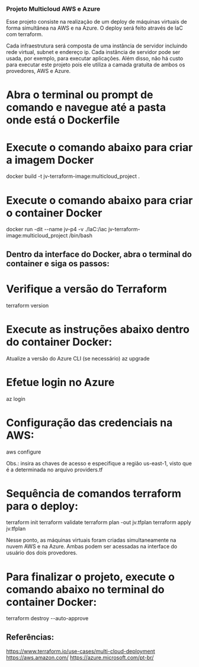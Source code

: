### Projeto Multicloud AWS e Azure

Esse projeto consiste na realização de um deploy de máquinas virtuais de forma simultânea na AWS e na Azure. O deploy será feito através de IaC com terraform.

Cada  infraestrutura  será  composta  de  uma  instância  de  servidor  incluindo  rede  virtual, subnet  e  endereço  ip.  Cada  instância  de  servidor  pode  ser  usada,  por  exemplo,  para  executar aplicações. 
Além disso, não há custo para executar este projeto pois ele utiliza a camada gratuita de ambos os provedores, AWS e Azure.

# Abra o terminal ou prompt de comando e navegue até a pasta onde está o Dockerfile

# Execute o comando abaixo para criar a imagem Docker
docker build -t jv-terraform-image:multicloud_project .

# Execute o comando abaixo para criar o container Docker
docker run -dit --name jv-p4 -v ./IaC:/iac jv-terraform-image:multicloud_project /bin/bash

## Dentro da interface do Docker, abra o terminal do container e siga os passos:

# Verifique a versão do Terraform
terraform version

# Execute as instruções abaixo dentro do container Docker:
Atualize a versão do Azure CLI (se necessário)
az upgrade

# Efetue login no Azure
az login

# Configuração das credenciais na AWS:
aws configure

Obs.: insira as chaves de acesso e especifique a região us-east-1, visto que é a determinada no arquivo providers.tf

# Sequência de comandos terraform para o deploy:

terraform init
terraform validate
terraform plan -out jv.tfplan
terraform apply jv.tfplan

Nesse ponto, as máquinas virtuais foram criadas simultaneamente na nuvem AWS e na Azure. Ambas podem ser acessadas na interface do usuário dos dois provedores.

# Para finalizar o projeto, execute o comando abaixo no terminal do container Docker: 
terraform destroy --auto-approve

## Referências:
https://www.terraform.io/use-cases/multi-cloud-deployment
https://aws.amazon.com/
https://azure.microsoft.com/pt-br/
